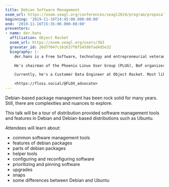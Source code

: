 ```yaml
---
title: Debian Software Management
osem_url: https://osem.seagl.org/conferences/seagl2019/program/proposals/648
beginning: '2019-11-16T14:45:00.000-08:00'
end: '2019-11-16T15:35:00.000-08:00'
presenters:
- name: der.hans
  affiliation: Object Rocket
  osem_url: https://osem.seagl.org/users/363
  gravatar_id: 26d7f047c161637f6f5459bfad4d5e32
  biography: |-
    der.hans is a Free Software, technology and entrepreneurial veteran.

    He's chairman of the Phoenix Linux User Group (PLUG), BoF organizer for the Southern California Linux Expo (SCaLE), and founder of the Free Software Stammtisch and Stammtisch Job Nights.

    Currently, he's a Customer Data Engineer at Object Rocket. Most likely anything he says publicly was not approved by $dayjob.

    <https://floss.social/@FLOX_advocate>
---
```


Debian-based package management has been rock solid for many years.
Still, there are complexities and nuances to explore.

This talk will be a tour of distribution provided software management tools and features in Debian and Debian-based distributions such as Ubuntu.

Attendees will learn about:

* common software management tools
* features of debian packages
* parts of debian packages
* helper tools
* configuring and reconfiguring software
* prioritizing and pinning software
* upgrades
* snaps
* some differences between Debian and Ubuntu

